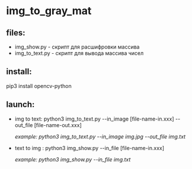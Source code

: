 # img_to_gray_mat

## files:

* img_show.py - скрипт для расшифровки массива 
* img_to_text.py - скрипт для вывода массива чисел


## install:

pip3 install opencv-python

## launch:

* img to text:
python3 img_to_text.py --in_image [file-name-in.xxx] --out_file [file-name-out.xxx]

  *example: python3 img_to_text.py --in_image img.jpg --out_file img.txt*

* text to img :
python3 img_show.py --in_file [file-name-in.xxx]

  *example: python3 img_show.py --in_file img.txt*

